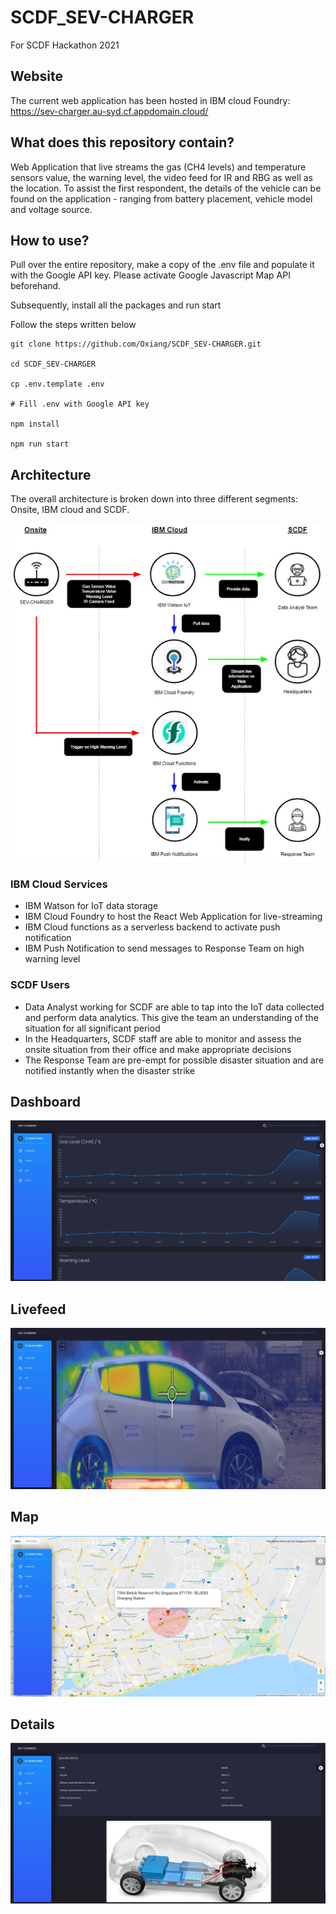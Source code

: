 # SCDF_SEV-CHARGER
For SCDF Hackathon 2021

## Website

The current web application has been hosted in IBM cloud Foundry: https://sev-charger.au-syd.cf.appdomain.cloud/

## What does this repository contain?

Web Application that live streams the gas (CH4 levels) and temperature sensors value, the warning level, the video feed for IR and RBG as well as the location. To assist the first respondent, the details of the vehicle can be found on the application - ranging from battery placement, vehicle model and voltage source.

## How to use?

Pull over the entire repository, make a copy of the .env file and populate it with the Google API key. Please activate Google Javascript Map API beforehand.

Subsequently, install all the packages and run start

Follow the steps written below
```shell
git clone https://github.com/Oxiang/SCDF_SEV-CHARGER.git

cd SCDF_SEV-CHARGER

cp .env.template .env

# Fill .env with Google API key

npm install

npm run start

```

## Architecture

The overall architecture is broken down into three different segments: Onsite, IBM cloud and SCDF.

![image-architecture](image/architecture.jpg)

### IBM Cloud Services

- IBM Watson for IoT data storage
- IBM Cloud Foundry to host the React Web Application for live-streaming
- IBM Cloud functions as a serverless backend to activate push notification
- IBM Push Notification to send messages to Response Team on high warning level

### SCDF Users

- Data Analyst working for SCDF are able to tap into the IoT data collected and perform data analytics. This give the team an understanding of the situation for all significant period
- In the Headquarters, SCDF staff are able to monitor and assess the onsite situation from their office and make appropriate decisions
- The Response Team are pre-empt for possible disaster situation and are notified instantly when the disaster strike

## Dashboard

![image-architecture](image/homepage.jpg)

## Livefeed

![image-livefeed](image/livefeed.jpg)

## Map

![image-map](image/map.jpg)

## Details

![image-details](image/details.jpg)
